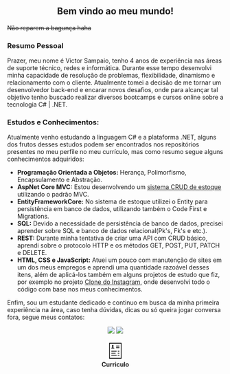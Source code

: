 <h2 align="center">Bem vindo ao meu mundo!</h1>

<s>Não reparem a bagunça haha</s>

<h3>Resumo Pessoal</h3>
<p>Prazer, meu nome é Victor Sampaio, tenho 4 anos de experiência nas áreas de suporte técnico, redes e informática. Durante esse tempo desenvolvi minha capacidade de resolução de problemas, flexibilidade, dinamismo e relacionamento com o cliente.
Atualmente tomei a decisão de me tornar um desenvolvedor back-end e encarar novos desafios, onde para alcançar tal objetivo tenho buscado realizar diversos bootcamps e cursos online sobre a tecnologia C# | .NET.
</p>


<h3>Estudos e Conhecimentos:</h3>

<p>Atualmente venho estudando a linguagem C# e a plataforma .NET, alguns dos frutos desses estudos podem ser encontrados nos repositórios presentes no meu perfile no meu currículo, mas como resumo segue alguns conhecimentos adquiridos:</p>

<ul>
    <li><b>Programação Orientada a Objetos:</b> Herança, Polimorfismo, Encapsulamento e Abstração.</li>
	<li><b>AspNet Core MVC:</b> Estou desenvolvendo um <a href="https://github.com/VictorSamp/Inventory">sistema CRUD de estoque</a> utilizando o padrão MVC.</li>
    <li><b>EntityFrameworkCore:</b> No sistema de estoque utilizei o Entity para persistência em banco de dados, 					utilizando também o Code First e Migrations.</li>
    <li><b>SQL:</b> Devido a necessidade de persistência de banco de dados, precisei aprender sobre SQL e banco de dados 							relacional(Pk's, Fk's e etc.).</li>
    <li><b>REST:</b> Durante minha tentativa de criar uma API com CRUD básico, aprendi sobre o protocolo HTTP e os métodos GET, POST, PUT, PATCH e DELETE.</li>
    <li><b>HTML, CSS e JavaScript:</b> Atuei um pouco com manutenção de sites em um dos meus empregos e aprendi uma quantidade razoável desses itens, além de aplicá-los também em alguns projetos de estudo que fiz, por exemplo no projeto <a href="https://github.com/VictorSamp/Instagram">Clone do Instagram</a>, onde desenvolvi todo o código com base nos meus conhecimentos.</li>
</ul>
</hr>

<p>Enfim, sou um estudante dedicado e continuo em busca da minha primeira experiência na área, caso tenha dúvidas, dicas ou só queira jogar conversa fora, segue meus contatos:</p> 

<div align="center">       
    <a href="https://www.linkedin.com/in/victormsampaio/"><img src="https://img.shields.io/badge/LinkedIn--000?style=social&logo=Linkedin&logoColor=0077B5&link=https://www.linkedin.com/in/victormsampaio/" /></a>
    <a href="mailto:victor.msampaio@outlook.com.br"><img src="https://img.shields.io/badge/email--000?style=social&logo=microsoft-outlook&logoColor=0078d4&link=mailto:victor.msampaio@outlook.com.br" /></a>
</div>
<br/>
<div align="center">
<div><a href="./VictorSampaioDevdotNet.pdf">
<img src="./Curriculo-Icon.png" width="40px"/>
</a></div> 

<div><b>Curriculo</b></div>
</div>




